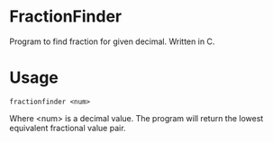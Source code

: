 # FractionFinder
Program to find fraction for given decimal. Written in C.

# Usage
```
fractionfinder <num> 
```

Where \<num\> is a decimal value. The program will return the lowest equivalent fractional value pair.
